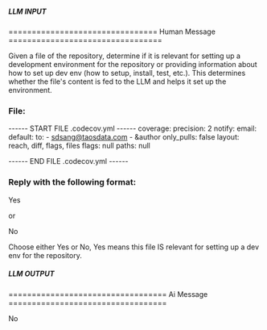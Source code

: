##### LLM INPUT #####
================================ Human Message =================================

Given a file of the repository, determine if it is relevant for setting up a development environment for the repository or providing information about how to set up dev env (how to setup, install, test, etc.). This determines whether the file's content is fed to the LLM and helps it set up the environment.

### File:
------ START FILE .codecov.yml ------
coverage:
  precision: 2
  notify:
    email:
      default:
        to:
          - sdsang@taosdata.com
          - &author
        only_pulls: false
        layout: reach, diff, flags, files
        flags: null
        paths: null

------ END FILE .codecov.yml ------

### Reply with the following format:

<rel>Yes</rel>

or

<rel>No</rel>

Choose either Yes or No, Yes means this file IS relevant for setting up a dev env for the repository.

##### LLM OUTPUT #####
================================== Ai Message ==================================

<rel>No</rel>